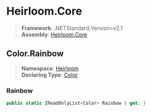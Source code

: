 # Heirloom.Core

> **Framework**: .NETStandard,Version=v2.1  
> **Assembly**: [Heirloom.Core][0]  

## Color.Rainbow

> **Namespace**: [Heirloom][0]  
> **Declaring Type**: [Color][1]  

### Rainbow

```cs
public static IReadOnlyList<Color> Rainbow { get; }
```

[0]: ../../../Heirloom.Core.md
[1]: ../Color.md
